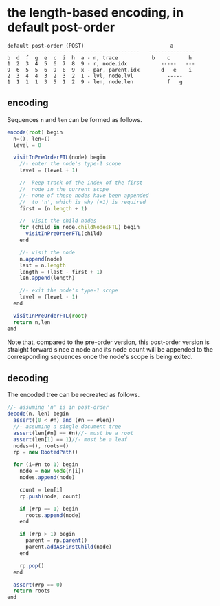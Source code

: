 
<!-- ======================================================================= -->
# the length-based encoding, in default post-order

```
default post-order (POST)                            a
-------------------------------------------   ---------------
b  d  f  g  e  c  i  h  a - n, trace           b    c      h
1  2  3  4  5  6  7  8  9 - r, node.idx           -----   ---
9  6  5  5  6  9  8  9  x - par, parent.idx       d   e    i
2  3  4  4  3  2  3  2  1 - lvl, node.lvl           -----
1  1  1  1  3  5  1  2  9 - len, node.len           f   g
```

<!-- ======================================================================= -->
## encoding

Sequences `n` and `len` can be formed as follows.

```js
encode(root) begin
  n=(), len=()
  level = 0

  visitInPreOrderFTL(node) begin
    //- enter the node's type-1 scope
    level = (level + 1)

    //- keep track of the index of the first
    //  node in the current scope
    //- none of these nodes have been appended
    //  to 'n', which is why (+1) is required
    first = (n.length + 1)

    //- visit the child nodes
    for (child in node.childNodesFTL) begin
      visitInPreOrderFTL(child)
    end

    //- visit the node
    n.append(node)
    last = n.length
    length = (last - first + 1)
    len.append(length)

    //- exit the node's type-1 scope
    level = (level - 1)
  end

  visitInPreOrderFTL(root)
  return n,len
end
```

Note that, compared to the pre-order version, this post-order version is
straight forward since a node and its node count will be appended to the
corresponding sequences once the node's scope is being exited.

<!-- ======================================================================= -->
## decoding

The encoded tree can be recreated as follows.

```js
//- assuming 'n' is in post-order
decode(n, len) begin
  assert((0 < #n) and (#n == #len))
  //- assuming a single document tree
  assert(len[#n] == #n)//- must be a root
  assert(len[1] == 1)//- must be a leaf
  nodes=(), roots=()
  rp = new RootedPath()

  for (i=#n to 1) begin
    node = new Node(n[i])
    nodes.append(node)

    count = len[i]
    rp.push(node, count)

    if (#rp == 1) begin
      roots.append(node)
    end

    if (#rp > 1) begin
      parent = rp.parent()
      parent.addAsFirstChild(node)
    end

    rp.pop()
  end

  assert(#rp == 0)
  return roots
end
```
